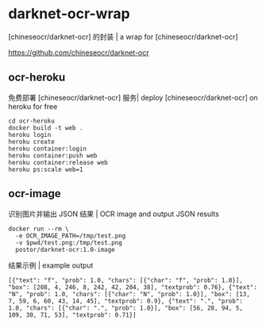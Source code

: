# darknet-ocr-wrap

[chineseocr/darknet-ocr] 的封装 | a wrap for [chineseocr/darknet-ocr]

https://github.com/chineseocr/darknet-ocr

## ocr-heroku

免费部署 [chineseocr/darknet-ocr] 服务| deploy [chineseocr/darknet-ocr] on heroku for free

```
cd ocr-heroku
docker build -t web .
heroku login
heroku create
heroku container:login
heroku container:push web
heroku container:release web
heroku ps:scale web=1
```

## ocr-image

识别图片并输出 JSON 结果 | OCR image and output JSON results

```
docker run --rm \
  -e OCR_IMAGE_PATH=/tmp/test.png
  -v $pwd/test.png:/tmp/test.png
  postor/darknet-ocr:1.0-image
```

结果示例 | example output

```
[{"text": "f", "prob": 1.0, "chars": [{"char": "f", "prob": 1.0}], "box": [208, 4, 246, 8, 242, 42, 204, 38], "textprob": 0.76}, {"text": "N", "prob": 1.0, "chars": [{"char": "N", "prob": 1.0}], "box": [13, 7, 59, 6, 60, 43, 14, 45], "textprob": 0.9}, {"text": ".", "prob": 1.0, "chars": [{"char": ".", "prob": 1.0}], "box": [56, 28, 94, 5, 109, 30, 71, 53], "textprob": 0.71}]
```